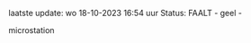 laatste update: 
wo 18-10-2023 16:54   uur 
Status: FAALT - geel - 
<div class="service Y">microstation</div>